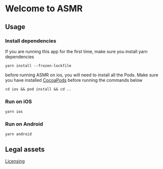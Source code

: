 # Welcome to ASMR

## Usage

### Install dependencies

If you are running this app for the first time, make sure you install yarn dependencies

```
yarn install --frozen-lockfile
```

before running ASMR on ios, you will need to install all the Pods. Make sure you have installed [CocoaPods](https://cocoapods.org/#install) before running the commands below

```
cd ios && pod install && cd ..
```

### Run on iOS

```
yarn ios
```

### Run on Android

```
yarn android
```

## Legal assets

[Licensing](./LICENSE.md)
